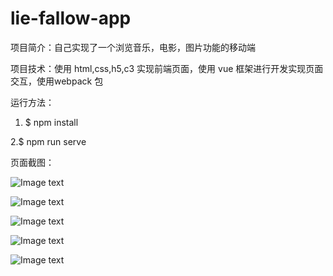 # lie-fallow-app

项目简介：自己实现了一个浏览音乐，电影，图片功能的移动端

项目技术：使用 html,css,h5,c3 实现前端页面，使用 vue 框架进行开发实现页面交互，使用webpack 包

运行方法：

1. $ npm install    

2.$ npm run serve

页面截图：

![Image text](http://img.hb.aicdn.com/d1aa877d940900ebb703cd0ff919ba9fa52176d8721f-MYKRrL_fw658)

![Image text](http://img.hb.aicdn.com/dec00b21f84260ebaa00a94ea499111f152846515227-xfUAkR_fw658)

![Image text](http://img.hb.aicdn.com/03396ea9ddb787b8dedcf878d1e8a138ce5d4d69273a-CKwfXQ_fw658)

![Image text](http://img.hb.aicdn.com/b5e2690cff9bbe686b54cb4cc9ffcfb7b360ddb72bee-JrSvm6_fw658)

![Image text](http://img.hb.aicdn.com/27c2dd1af61c55b32a8310ed807ec11dcfe294ac6812-Ceenva_fw658)
